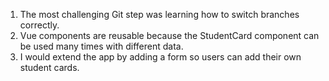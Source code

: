 1. The most challenging Git step was learning how to switch branches correctly.  
2. Vue components are reusable because the StudentCard component can be used many times with different data.  
3. I would extend the app by adding a form so users can add their own student cards.
